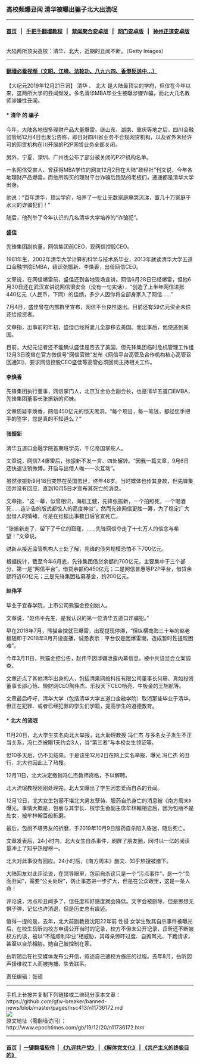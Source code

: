 ### 高校频爆丑闻 清华被曝出骗子北大出流氓
------------------------

#### [首页](https://github.com/gfw-breaker/banned-news/blob/master/README.md) &nbsp;&nbsp;|&nbsp;&nbsp; [手把手翻墙教程](https://github.com/gfw-breaker/guides/wiki) &nbsp;&nbsp;|&nbsp;&nbsp; [禁闻聚合安卓版](https://github.com/gfw-breaker/bn-android) &nbsp;&nbsp;|&nbsp;&nbsp; [网门安卓版](https://github.com/oGate2/oGate) &nbsp;&nbsp;|&nbsp;&nbsp; [神州正道安卓版](https://github.com/SzzdOgate/update) 



<div><img alt="" class="aligncenter wp-post-image" src="http://i.epochtimes.com/assets/uploads/2019/07/zgzj.jpg"/>
<div class="red16 caption">
 <p>
  大陆两所顶尖高校：清华、北大，近期的丑闻不断。（Getty Images）
 </p>
</div>
</div><hr/>

#### [翻墙必看视频（文昭、江峰、法轮功、八九六四、香港反送中...）](https://github.com/gfw-breaker/banned-news/blob/master/pages/link3.md)

<div><p>
 【大纪元2019年12月21日讯】
 <ok href="http://www.epochtimes.com/gb/tag/%E6%B8%85%E5%8D%8E.html">
  清华
 </ok>
 、
 <ok href="http://www.epochtimes.com/gb/tag/%E5%8C%97%E5%A4%A7.html">
  北大
 </ok>
 是大陆最顶尖的学府，但仅在今年以来，这两所大学的丑闻频发。多名清华MBA毕业生被曝涉嫌诈骗，而北大几名教师涉嫌性丑闻。
</p>
<h4>
 *
 <ok href="http://www.epochtimes.com/gb/tag/%E6%B8%85%E5%8D%8E.html">
  清华
 </ok>
 的
 <ok href="http://www.epochtimes.com/gb/tag/%E9%AA%97%E5%AD%90.html">
  骗子
 </ok>
</h4>
<p>
 今年，大陆各地很多理财产品大量爆雷。继山东、湖南、重庆等地之后，四川金融监管局12月4日也发公告称，即日对四川省业务不合规网贷机构，以及省外未经许可的网贷机构在川开展的P2P网贷业务全部关闭。
</p>
<p>
 另外，宁夏、深圳、广州也公布了部分被关闭的P2P机构名单。
</p>
<p>
 一名网信受害人、曾获得MBA学位的网友12月2日在大陆“政经社”刊文说，今年各地理财产品爆雷，而他所购买的理财平台诈骗后跑路的老板们，通通都是清华大学出身。
</p>
<p>
 他说：“百年清华，顶尖学府，培养了一批让无数家庭痛哭流涕，置几十万家庭于水火的诈骗犯们！”
</p>
<p>
 随后，他列举了今年认识的几名清华大学培养的“诈骗犯”。
</p>
<h4>
 <strong>
  盛佳
 </strong>
</h4>
<p>
 先锋集团副执董，网信集团前CEO，现网信控股CEO。
</p>
<p>
 1981年生，2002年清华大学计算机科学与技术系毕业，2013年就读清华大学五道口金融学院EMBA，结识张振新、李焕香，出任网信CEO。
</p>
<p>
 文章说，在网信爆雷前，盛佳还到各地现场宣讲。网信6月28日已经爆雷，但他6月30日还在武汉宣讲说网信很安全（没有一句实话），“创造了上半年网信进账440亿元（人民币，下同）的佳绩，多少人因你将全部身家入了网信……”
</p>
<p>
 7月4日，盛佳曾在内部群里宣布，网信平台良性退出。目前还有59亿元资金未偿还给投资者。
</p>
<p>
 文章指，出事前的年初，盛佳已经将妻儿全部移去美国。而出事后，他便逃到美国。
</p>
<p>
 目前，大纪元记者还不能确认盛佳是否去了美国，但先锋集团临时危机管理工作组12月3日晚曾在官方微信号“网信官微”发布《网信平台高管及合作机构核心高管召回通知》，要求网信控股CEO盛佳等高管必须回岗主持相关工作。
</p>
<h4>
 <strong>
  李焕香
 </strong>
</h4>
<p>
 先锋集团执行董事，网信掌门人，北京互金协会副会长，也是清华五道口EMBA，先锋集团董事长张振新的师妹。
</p>
<p>
 文章质疑李焕香，网信450亿元的惊天黑洞，“每个项目，每一笔钱，都经您手把手的签字，您是真的不知道么？”
</p>
<h4>
 <strong>
  张振新
 </strong>
</h4>
<p>
 清华五道口金融学院首期班学员，千亿帝国掌舵人。
</p>
<p>
 文章说，网信7.4爆雷后，张振新不发一言、四处辗转。“因我一篇文章，9月6日还快速注销微博，开启与出借人唯一一次互动”。
</p>
<p>
 虽然张振新9月18日突然在英国去世，终年48岁。当时媒体也传其身故，但先锋集团并没有回应，直到10月5日才宣布其死亡的消息。
</p>
<p>
 文章指，“这一幕，似曾相识，海航王健，先锋张振新，一个拍照死，一个喝酒死……连讣告的版式都惊人的高度神似”。然而先锋网信更胜一筹，为了稳定广大出借人的情绪，可是在张振出事数日后官宣死亡。
</p>
<p>
 “张振新走了，留下了千亿的窟窿，……先锋网信夺走了十七万人的信念与希望！”文章说。
</p>
<p>
 财新从接近监管机构人士处了解，先锋的债务规模恐怕不下700亿元。
</p>
<p>
 根据统计，截至今年6月底，先锋集团借贷余额约700亿元，主要集中于三个部分，第一是“网信平台”，借贷余额约450亿元；二是网信普惠等P2P平台，借贷余额将近60亿元；三是先锋集团私募基金，约200亿元。
</p>
<h4>
 <strong>
  赵伟平
 </strong>
</h4>
<p>
 毕业于宜春学院，上市公司熊猫金控创始人。
</p>
<p>
 文章说，“赵伟平先生，是我认识的第一位清华五道口诈骗犯。”
</p>
<p>
 早在2018年7月，熊猫金控就已爆雷，出现提现停滞，“但纵横商海三十年的赵老板随即于2018年8月开设直播，诚恳表示：平台仅是因爆雷潮，造成暂时性提现困难”。
</p>
<p>
 今年3月11日，熊猫金控公告，赵伟平因涉嫌泄露内幕信息，被中共证监会立案调查。
</p>
<p>
 文章还点了其他清华出身的人，包括清果网络科技有限公司董事长何珊、真如投资董事长邵心怡、懒财网CEO陶伟杰、乐投天下CEO杨亮、牛板金的王旭航等。
</p>
<p>
 文章最后呼吁，清华大学（包括清华大学五道口金融学院）取消那些毕业于清华，但正在犯罪、或者已经犯罪的学生们学籍，提高学生的道德教育。
</p>
<h4>
 <strong>
  *
  <ok href="http://www.epochtimes.com/gb/tag/%E5%8C%97%E5%A4%A7.html">
   北大
  </ok>
  的流氓
 </strong>
</h4>
<p>
 11月20日，北大学生实名向北大举报，北大助理教授
 <ok href="http://www.epochtimes.com/gb/tag/%E5%86%AF%E4%BB%81%E6%9D%B0.html">
  冯仁杰
 </ok>
 与多名女子发生不正当关系，冯仁杰被曝1天约会3人，当“第三者”与本校女生领证等。
</p>
<p>
 但10多天后，仍不见结果。于是该生12月2日在网上实名举报，曝光
 <ok href="http://www.epochtimes.com/gb/tag/%E5%86%AF%E4%BB%81%E6%9D%B0.html">
  冯仁杰
 </ok>
 的丑行，北大也因此上了热搜。
</p>
<p>
 12月11日，北大决定撤销冯仁杰教师资格，予以解聘。
</p>
<p>
 北大流氓教授刚刚处理完，北大又曝出了学生因恋爱而自杀的丑闻。
</p>
<p>
 12月12日，北大女生包丽不堪北大男友孽待、服药自杀身亡的消息被《南方周末》曝光。事情大概是，包丽与其学长、校学生会副主席牟林翰相恋后，因为包丽不是处女，被牟林翰百般折磨。
</p>
<p>
 最后，包丽不堪男友的折磨，于2019年10月9日服药自杀陷入昏迷，随后死亡。
</p>
<p>
 文章发表后，24小时内，北大女生自杀事件，刷屏了朋友圈，同时以一亿的阅读量冲上了知乎热搜榜一。
</p>
<p>
 北大对此事没有回应。24小时后，《南方周末》删文、知乎热搜被撤下。
</p>
<p>
 大陆网友对此评论说，在领导眼里，包丽自杀这只是一个“污点事件”，是一个“负面丑闻”，需要“公关处理”，防止事态进一步扩大，但是在公众眼里，这是一条人命！
</p>
<p>
 评论说，污点和丑闻多了，信任度和好感度就会降低。文字会被删除，但是思想无惧子弹，记忆也许消退，但是历史总有痕迹。
</p>
<p>
 值得一提的是，去年，北大前副教授沈阳22年前
 <ok href="http://www.epochtimes.com/gb/tag/%E6%80%A7%E4%BE%B5.html">
  性侵
 </ok>
 女学生致其自杀事件被曝光后，在校生岳昕向校方申请公开当时的记录，校方不但未公开记录，岳昕还不断被校方约谈，被以“不能顺利毕业”相威胁，其母亲惊吓过度、自搧耳光、下跪请求，甚至以自杀相胁。她自己被控制在家。
</p>
<p>
 岳昕随后在社交媒体发布公开信，叙述自己遭校方施压的过程。去年8月，岳昕因声援维权工人而被拘捕、失去联系。
</p>
<p>
 责任编辑：张顿
</p>
</div>
<hr/>
手机上长按并复制下列链接或二维码分享本文章：<br/>
https://github.com/gfw-breaker/banned-news/blob/master/pages/nsc413/n11736172.md <br/>
<a href='https://github.com/gfw-breaker/banned-news/blob/master/pages/nsc413/n11736172.md'><img src='https://github.com/gfw-breaker/banned-news/blob/master/pages/nsc413/n11736172.md.png'/></a> <br/>
原文地址（需翻墙访问）：http://www.epochtimes.com/gb/19/12/20/n11736172.htm


------------------------
#### [首页](https://github.com/gfw-breaker/banned-news/blob/master/README.md) &nbsp;|&nbsp; [一键翻墙软件](https://github.com/gfw-breaker/nogfw/blob/master/README.md) &nbsp;| [《九评共产党》](https://github.com/gfw-breaker/9ping.md/blob/master/README.md#九评之一评共产党是什么) | [《解体党文化》](https://github.com/gfw-breaker/jtdwh.md/blob/master/README.md) | [《共产主义的终极目的》](https://github.com/gfw-breaker/gczydzjmd.md/blob/master/README.md)


<img src='http://gfw-breaker.win/banned-news/pages/nsc413/n11736172.md' width='0px' height='0px'/>